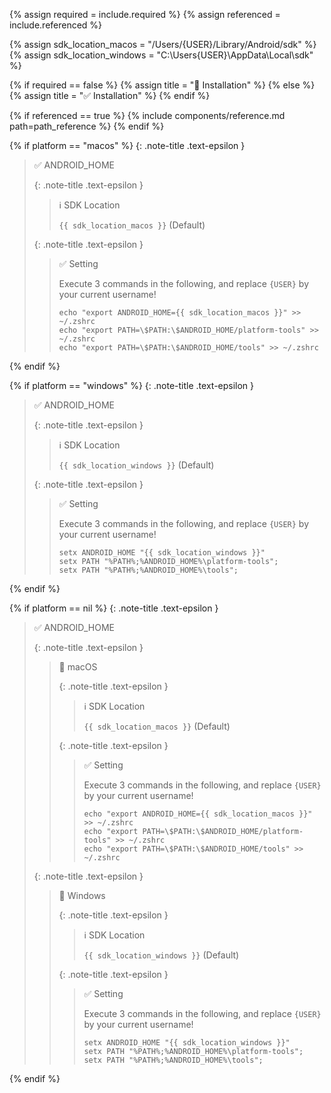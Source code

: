 <!-- LOCATION -->
<!-- _includes/components/android-studio/ -->

<!-- INCLUDE -->
<!-- components/android-studio/environment.md -->

<!-- VARIABLES -->
<!-- required:      [true, false], default to true -->
<!-- referenced:    [true, false], default to false -->


<!-- READ VARIABLES -->
{% assign required   = include.required %}
{% assign referenced = include.referenced %}

<!-- ASSIGN CONSTANTS -->
{% assign sdk_location_macos   = "/Users/{USER}/Library/Android/sdk" %}
{% assign sdk_location_windows = "C:\Users\{USER}\AppData\Local\sdk" %}


<!-- DECIDE TO DISPLAY THE NECESSITY OF THE INSTALLATION -->
{% if required == false %}
    {% assign title = "🔲 Installation" %}
{% else %}
    {% assign title = "✅ Installation" %}
{% endif %}


<!-- DECIDE TO DISPLAY THE LINK OF THIS COMPONENT -->
{% if referenced == true %}
{% include components/reference.md path=path_reference %}
{% endif %}


<!-- MAIN CONTENT -->

<!-- MACOS -->
{% if platform == "macos" %}
{: .note-title .text-epsilon }
> ✅ ANDROID_HOME
>
> {: .note-title .text-epsilon }
>> ℹ️ SDK Location
>>
>> `{{ sdk_location_macos }}` (Default)
>
> {: .note-title .text-epsilon }
>> ✅ Setting
>> 
>> Execute 3 commands in the following, and replace `{USER}` by your current username!
>> ```shell
>> echo "export ANDROID_HOME={{ sdk_location_macos }}" >> ~/.zshrc
>> echo "export PATH=\$PATH:\$ANDROID_HOME/platform-tools" >> ~/.zshrc
>> echo "export PATH=\$PATH:\$ANDROID_HOME/tools" >> ~/.zshrc
>> ```
{% endif %}

<!-- WINDOWS -->
{% if platform == "windows" %}
{: .note-title .text-epsilon }
> ✅ ANDROID_HOME
>
> {: .note-title .text-epsilon }
>> ℹ️ SDK Location
>>
>> `{{ sdk_location_windows }}` (Default)
>
> {: .note-title .text-epsilon }
>> ✅ Setting
>> 
>> Execute 3 commands in the following, and replace `{USER}` by your current username!
>> ```shell
>> setx ANDROID_HOME "{{ sdk_location_windows }}"
>> setx PATH "%PATH%;%ANDROID_HOME%\platform-tools";
>> setx PATH "%PATH%;%ANDROID_HOME%\tools";
>> ```
{% endif %}

<!-- ALL -->
{% if platform == nil %}
{: .note-title .text-epsilon }
> ✅ ANDROID_HOME
>
> {: .note-title .text-epsilon }
>> 🔘 macOS
>>
>> {: .note-title .text-epsilon }
>>> ℹ️ SDK Location
>>>
>>> `{{ sdk_location_macos }}` (Default)
>>
>> {: .note-title .text-epsilon }
>>> ✅ Setting
>>> 
>>> Execute 3 commands in the following, and replace `{USER}` by your current username!
>>> ```shell
>>> echo "export ANDROID_HOME={{ sdk_location_macos }}" >> ~/.zshrc
>>> echo "export PATH=\$PATH:\$ANDROID_HOME/platform-tools" >> ~/.zshrc
>>> echo "export PATH=\$PATH:\$ANDROID_HOME/tools" >> ~/.zshrc
>>> ```
>
> {: .note-title .text-epsilon }
>> 🔘 Windows
>>
>> {: .note-title .text-epsilon }
>>> ℹ️ SDK Location
>>>
>>> `{{ sdk_location_windows }}` (Default)
>>
>> {: .note-title .text-epsilon }
>>> ✅ Setting
>>> 
>>> Execute 3 commands in the following, and replace `{USER}` by your current username!
>>> ```shell
>>> setx ANDROID_HOME "{{ sdk_location_windows }}"
>>> setx PATH "%PATH%;%ANDROID_HOME%\platform-tools";
>>> setx PATH "%PATH%;%ANDROID_HOME%\tools";
>>> ```
{% endif %}
